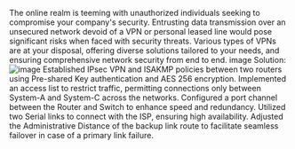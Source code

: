 The online realm is teeming with unauthorized individuals seeking to compromise your company's security. Entrusting data transmission over an unsecured network devoid of a VPN or personal leased line would pose significant risks when faced with security threats. Various types of VPNs are at your disposal, offering diverse solutions tailored to your needs, and ensuring comprehensive network security from end to end. image Solution:
![image](https://github.com/reva243/Mastering_Networking_Concepts-Projects/assets/141171970/eff6ec64-168c-4b7f-96c5-181051315297)
Established IPsec VPN and ISAKMP policies between two routers using Pre-shared Key authentication and AES 256 encryption.
Implemented an access list to restrict traffic, permitting connections only between System-A and System-C across the networks.
Configured a port channel between the Router and Switch to enhance speed and redundancy.
Utilized two Serial links to connect with the ISP, ensuring high availability. Adjusted the Administrative Distance of the backup link route to facilitate seamless failover in case of a primary link failure.
